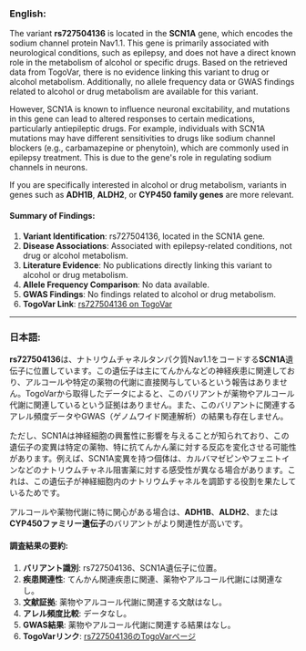 ### English:
The variant **rs727504136** is located in the **SCN1A** gene, which encodes the sodium channel protein Nav1.1. This gene is primarily associated with neurological conditions, such as epilepsy, and does not have a direct known role in the metabolism of alcohol or specific drugs. Based on the retrieved data from TogoVar, there is no evidence linking this variant to drug or alcohol metabolism. Additionally, no allele frequency data or GWAS findings related to alcohol or drug metabolism are available for this variant.

However, SCN1A is known to influence neuronal excitability, and mutations in this gene can lead to altered responses to certain medications, particularly antiepileptic drugs. For example, individuals with SCN1A mutations may have different sensitivities to drugs like sodium channel blockers (e.g., carbamazepine or phenytoin), which are commonly used in epilepsy treatment. This is due to the gene's role in regulating sodium channels in neurons.

If you are specifically interested in alcohol or drug metabolism, variants in genes such as **ADH1B**, **ALDH2**, or **CYP450 family genes** are more relevant.

#### Summary of Findings:
1. **Variant Identification**: rs727504136, located in the SCN1A gene.
2. **Disease Associations**: Associated with epilepsy-related conditions, not drug or alcohol metabolism.
3. **Literature Evidence**: No publications directly linking this variant to alcohol or drug metabolism.
4. **Allele Frequency Comparison**: No data available.
5. **GWAS Findings**: No findings related to alcohol or drug metabolism.
6. **TogoVar Link**: [rs727504136 on TogoVar](https://togovar.org/variant/2-166012255-G-A)

---

### 日本語:
**rs727504136**は、ナトリウムチャネルタンパク質Nav1.1をコードする**SCN1A**遺伝子に位置しています。この遺伝子は主にてんかんなどの神経疾患に関連しており、アルコールや特定の薬物の代謝に直接関与しているという報告はありません。TogoVarから取得したデータによると、このバリアントが薬物やアルコール代謝に関連しているという証拠はありません。また、このバリアントに関連するアレル頻度データやGWAS（ゲノムワイド関連解析）の結果も存在しません。

ただし、SCN1Aは神経細胞の興奮性に影響を与えることが知られており、この遺伝子の変異は特定の薬物、特に抗てんかん薬に対する反応を変化させる可能性があります。例えば、SCN1A変異を持つ個体は、カルバマゼピンやフェニトインなどのナトリウムチャネル阻害薬に対する感受性が異なる場合があります。これは、この遺伝子が神経細胞内のナトリウムチャネルを調節する役割を果たしているためです。

アルコールや薬物代謝に特に関心がある場合は、**ADH1B**、**ALDH2**、または**CYP450ファミリー遺伝子**のバリアントがより関連性が高いです。

#### 調査結果の要約:
1. **バリアント識別**: rs727504136、SCN1A遺伝子に位置。
2. **疾患関連性**: てんかん関連疾患に関連、薬物やアルコール代謝には関連なし。
3. **文献証拠**: 薬物やアルコール代謝に関連する文献はなし。
4. **アレル頻度比較**: データなし。
5. **GWAS結果**: 薬物やアルコール代謝に関連する結果はなし。
6. **TogoVarリンク**: [rs727504136のTogoVarページ](https://togovar.org/variant/2-166012255-G-A)